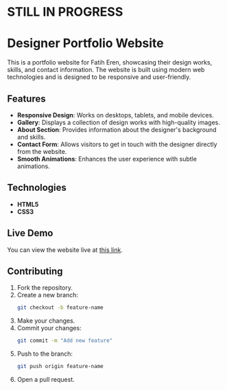 # STILL IN PROGRESS
# Designer Portfolio Website

This is a portfolio website for Fatih Eren, showcasing their design works, skills, and contact information. The website is built using modern web technologies and is designed to be responsive and user-friendly.

## Features

- **Responsive Design**: Works on desktops, tablets, and mobile devices.
- **Gallery**: Displays a collection of design works with high-quality images.
- **About Section**: Provides information about the designer's background and skills.
- **Contact Form**: Allows visitors to get in touch with the designer directly from the website.
- **Smooth Animations**: Enhances the user experience with subtle animations.

## Technologies

- **HTML5**
- **CSS3**

## Live Demo

You can view the website live at [this link](https://sehriahmet.github.io/designer-portfolio-website/).

## Contributing

1. Fork the repository.
2. Create a new branch:
    ```bash
    git checkout -b feature-name
    ```
3. Make your changes.
4. Commit your changes:
    ```bash
    git commit -m "Add new feature"
    ```
5. Push to the branch:
    ```bash
    git push origin feature-name
    ```
6. Open a pull request.
